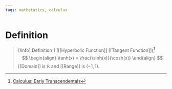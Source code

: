 ```yaml
---
tags: mathetatics, calculus
---
```


# Definition

> [!info] Definition 1 ([[Hyperbolic Function]] [[Tangent Function]])[^1]
> $$
> \begin{align}
> \tanh(x) = \frac{\sinh(x)}{\cosh(x)}
> \end{align}
> $$
> [[Domain]] is $\mathbb{R}$ and [[Range]] is $(-1, 1)$.

[^1]: [Calculus: Early Transcendentals](zotero://open-pdf/library/items/EEFDQ9Y5?page=291)